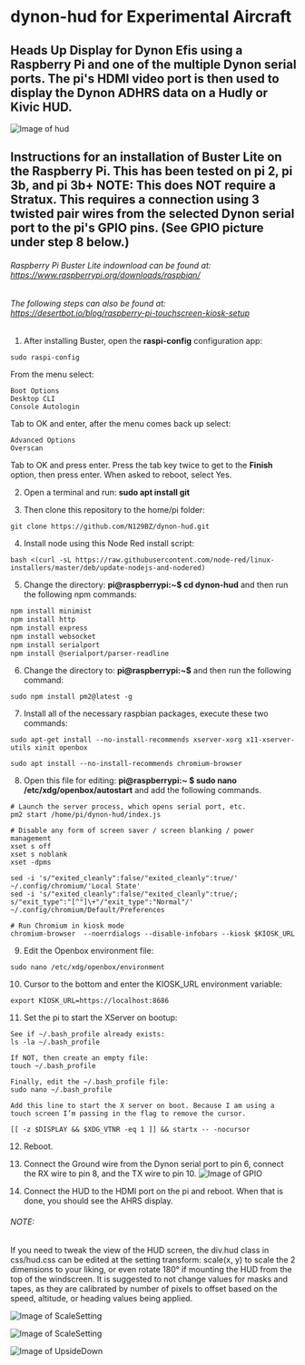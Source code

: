 # dynon-hud for Experimental Aircraft

## Heads Up Display for Dynon Efis using a Raspberry Pi and one of the multiple Dynon serial ports. The pi's HDMI video port is then used to display the Dynon ADHRS data on a Hudly or Kivic HUD. 

![Image of hud](https://github.com/N129BZ/dynon-hud/blob/master/docs/hud_in_bank.png)
## Instructions for an installation of Buster Lite on the Raspberry Pi. This has been tested on pi 2, pi 3b, and pi 3b+ NOTE: This does NOT require a Stratux. This requires a connection using 3 twisted pair wires from the selected Dynon serial port to the pi's GPIO pins.  (See GPIO picture under step 8 below.)

###### Raspberry Pi Buster Lite indownload can be found at: https://www.raspberrypi.org/downloads/raspbian/

###### The following steps can also be found at: https://desertbot.io/blog/raspberry-pi-touchscreen-kiosk-setup

1. After installing Buster, open the **raspi-config** configuration app:
```
sudo raspi-config
```
From the menu select:
```
Boot Options
Desktop CLI
Console Autologin
```  
Tab to OK and enter, after the menu comes back up select:
```
Advanced Options
Overscan
```
Tab to OK and press enter. Press the tab key twice to get to the **Finish** option, then press enter. When asked to reboot, select Yes.

2. Open a terminal and run: **sudo apt install git** 

3. Then clone this repository to the home/pi folder:
```
git clone https://github.com/N129BZ/dynon-hud.git
```

4. Install node using this Node Red install script:
```
bash <(curl -sL https://raw.githubusercontent.com/node-red/linux-installers/master/deb/update-nodejs-and-nodered)
```

5. Change the directory: **pi@raspberrypi:~$ cd dynon-hud** and then run the following npm commands:
```bash
npm install minimist
npm install http
npm install express
npm install websocket
npm install serialport
npm install @serialport/parser-readline
```

6. Change the directory to: **pi@raspberrypi:~$** and then run the following command:
```
sudo npm install pm2@latest -g
```

7. Install all of the necessary raspbian packages, execute these two commands:
```
sudo apt-get install --no-install-recommends xserver-xorg x11-xserver-utils xinit openbox

sudo apt install --no-install-recommends chromium-browser
```

8. Open this file for editing: **pi@raspberrypi:~ $ sudo nano /etc/xdg/openbox/autostart** and add the following commands. 
```
# Launch the server process, which opens serial port, etc.
pm2 start /home/pi/dynon-hud/index.js

# Disable any form of screen saver / screen blanking / power management
xset s off
xset s noblank
xset -dpms

sed -i 's/"exited_cleanly":false/"exited_cleanly":true/' ~/.config/chromium/'Local State'
sed -i 's/"exited_cleanly":false/"exited_cleanly":true/; s/"exit_type":"[^"]\+"/"exit_type":"Normal"/' ~/.config/chromium/Default/Preferences

# Run Chromium in kiosk mode
chromium-browser  --noerrdialogs --disable-infobars --kiosk $KIOSK_URL
```

9. Edit the Openbox environment file:
```
sudo nano /etc/xdg/openbox/environment 
```

10. Cursor to the bottom and enter the KIOSK_URL environment variable:
```
export KIOSK_URL=https://localhost:8686
```

11. Set the pi to start the XServer on bootup:
```
See if ~/.bash_profile already exists:
ls -la ~/.bash_profile

If NOT, then create an empty file:
touch ~/.bash_profile

Finally, edit the ~/.bash_profile file:
sudo nano ~/.bash_profile

Add this line to start the X server on boot. Because I am using a touch screen I’m passing in the flag to remove the cursor.

[[ -z $DISPLAY && $XDG_VTNR -eq 1 ]] && startx -- -nocursor
```

12. Reboot.

13. Connect the Ground wire from the Dynon serial port to pin 6, connect the RX wire to pin 8, and the TX wire to pin 10.
![Image of GPIO](https://github.com/N129BZ/dynon-hud/blob/master/docs/GPIO-Pinout-Diagram.png)

14. Connect the HUD to the HDMI port on the pi and reboot. When that is done, you should see the AHRS display.

###### NOTE:
If you need to tweak the view of the HUD screen, the div.hud class in css/hud.css can be edited at the setting transform: scale(x, y) to scale the 2 dimensions to your liking, or even rotate 180° if mounting the HUD from the top of the windscreen. It is suggested to not change values for masks and tapes, as they are calibrated by number of pixels to offset based on the speed, altitude, or heading values being applied.

![Image of ScaleSetting](https://github.com/N129BZ/dynon-hud/blob/master/docs/hudcss1.png)

![Image of ScaleSetting](https://github.com/N129BZ/dynon-hud/blob/master/docs/hudcss2.png)

![Image of UpsideDown](https://github.com/N129BZ/dynon-hud/blob/master/docs/hud_in_bank_ud.png)
